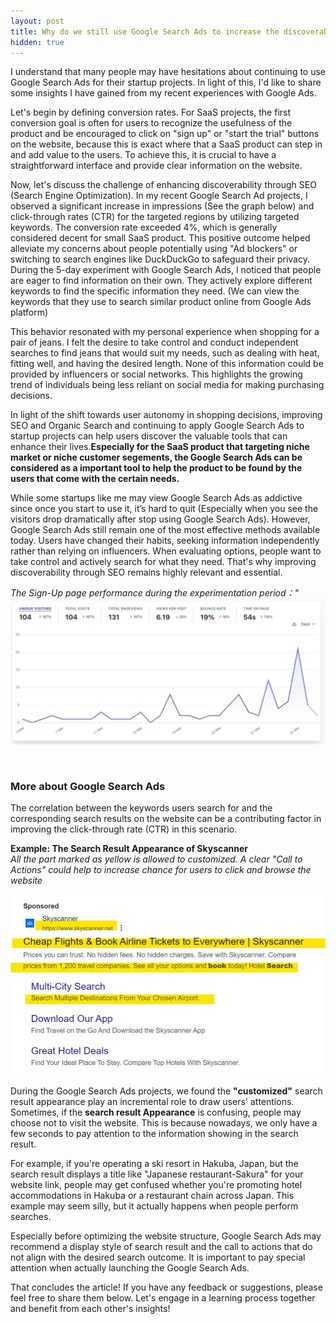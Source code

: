 ```yaml
---
layout: post
title: Why do we still use Google Search Ads to increase the discoverability of our SaaS products? 
hidden: true
---
```


I understand that many people may have hesitations about continuing to use Google Search Ads for their startup projects. In light of this, I'd like to share some insights I have gained from my recent experiences with Google Ads.

Let's begin by defining conversion rates. For SaaS projects, the first conversion goal is often for users to recognize the usefulness of the product and be encouraged to click on "sign up" or "start the trial" buttons on the website, because this is exact where that a SaaS product can step in and add value to the users. To achieve this, it is crucial to have a straightforward interface and provide clear information on the website.

Now, let's discuss the challenge of enhancing discoverability through SEO (Search Engine Optimization). In my recent Google Search Ad projects, I observed a significant increase in impressions (See the graph below) and click-through rates (CTR) for the targeted regions by utilizing targeted keywords. The conversion rate exceeded 4%, which is generally considered decent for small SaaS product. This positive outcome helped alleviate my concerns about people potentially using "Ad blockers" or switching to search engines like DuckDuckGo to safeguard their privacy. During the 5-day experiment with Google Search Ads, I noticed that people are eager to find information on their own. They actively explore different keywords to find the specific information they need. (We can view the keywords that they use to search similar product online from Google Ads platform) 

This behavior resonated with my personal experience when shopping for a pair of jeans. I felt the desire to take control and conduct independent searches to find jeans that would suit my needs, such as dealing with heat, fitting well, and having the desired length. None of this information could be provided by influencers or social networks. This highlights the growing trend of individuals being less reliant on social media for making purchasing decisions.

In light of the shift towards user autonomy in shopping decisions, improving SEO and Organic Search and continuing to apply Google Search Ads to startup projects can help users discover the valuable tools that can enhance their lives.**Especially for the SaaS product that targeting niche market or niche customer segements, the Google Search Ads can be considered as a important tool to help the product to be found by the users that come with the certain needs.**

While some startups like me may view Google Search Ads as addictive since once you start to use it, it’s hard to quit (Especially when you see the visitors drop dramatically after stop using Google Search Ads).  However, Google Search Ads still remain one of the most effective methods available today. Users have changed their habits, seeking information independently rather than relying on influencers. When evaluating options, people want to take control and actively search for what they need. That's why improving discoverability through SEO remains highly relevant and essential.

*The Sign-Up page performance during the experimentation period："*<br/>
![](/assets/img/DM.jpg)<br/>


<br/>

### More about Google Search Ads

The correlation between the keywords users search for and the corresponding search results on the website can be a contributing factor in improving the click-through rate (CTR) in this scenario.

**Example: The Search Result Appearance of Skyscanner** <br/>
*All the part marked as yellow is allowed to customized. A clear "Call to Actions" could help to increase chance for users to click and browse the website* <br/><br/>
![](/assets/img/SearchResult.jpg)<br/>

During the Google Search Ads projects, we found the **"customized"** search result appearance play an incremental role to draw users' attentions. Sometimes, if the **search result Appearance** is confusing, people may choose not to visit the website. This is because nowadays, we only have a few seconds to pay attention to the information showing in the search result. 

For example, if you're operating a ski resort in Hakuba, Japan, but the search result displays a title like "Japanese restaurant-Sakura" for your website link, people may get confused whether you're promoting hotel accommodations in Hakuba or a restaurant chain across Japan. This example may seem silly, but it actually happens when people perform searches.

Especially before optimizing the website structure, Google Search Ads may recommend a display style of search result and the call to actions that do not align with the desired search outcome. It is important to pay special attention when actually launching the Google Search Ads.




That concludes the article! If you have any feedback or suggestions, please feel free to share them below. Let's engage in a learning process together and benefit from each other's insights!